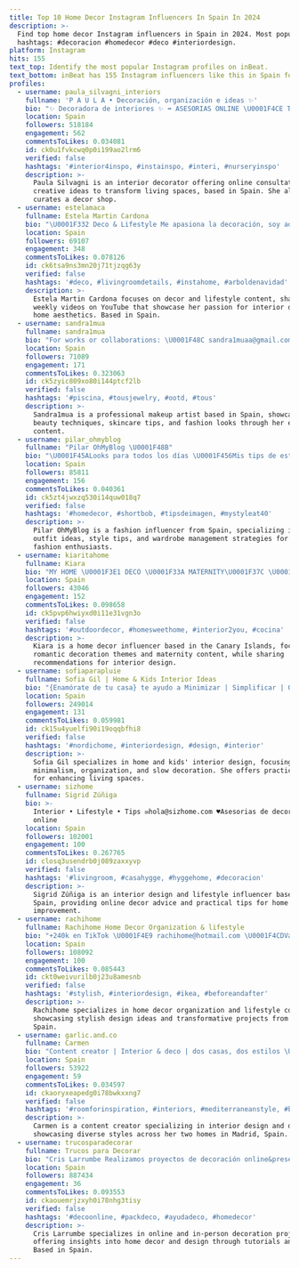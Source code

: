 ```yaml
---
title: Top 10 Home Decor Instagram Influencers In Spain In 2024
description: >-
  Find top home decor Instagram influencers in Spain in 2024. Most popular
  hashtags: #decoracion #homedecor #deco #interiordesign.
platform: Instagram
hits: 155
text_top: Identify the most popular Instagram profiles on inBeat.
text_bottom: inBeat has 155 Instagram influencers like this in Spain for you to pitch.
profiles:
  - username: paula_silvagni_interiors
    fullname: 'P A U L A • Decoración, organización e ideas ✨'
    bio: "✨ Decoradora de interiores ✨ ➡️ ASESORIAS ONLINE \U0001F4CE Te doy IDEAS para que vuelvas a enamorarte de tu casa \U0001F6CD️ @paula_silvagni_shop \U0001F384✨www.rosehome.es"
    location: Spain
    followers: 518184
    engagement: 562
    commentsToLikes: 0.034081
    id: ck0u1fvkcwq0p0i199ao2lrm6
    verified: false
    hashtags: '#interior4inspo, #instainspo, #interi, #nurseryinspo'
    description: >-
      Paula Silvagni is an interior decorator offering online consultations and
      creative ideas to transform living spaces, based in Spain. She also
      curates a decor shop.
  - username: estelamaca
    fullname: Estela Martin Cardona
    bio: "\U0001F332 Deco & Lifestyle Me apasiona la decoración, soy adicta al chocolate y creo en el amor sobre todas las cosas. VÍDEOS CADA SEMANA EN YOUTUBE \U0001F447\U0001F3FC"
    location: Spain
    followers: 69107
    engagement: 348
    commentsToLikes: 0.078126
    id: ck6tsa9ns3mn20j71tjzqg63y
    verified: false
    hashtags: '#deco, #livingroomdetails, #instahome, #arboldenavidad'
    description: >-
      Estela Martin Cardona focuses on decor and lifestyle content, sharing
      weekly videos on YouTube that showcase her passion for interior design and
      home aesthetics. Based in Spain.
  - username: sandra1mua
    fullname: sandra1mua
    bio: "For works or collaborations: \U0001F48C sandra1muaa@gmail.com or InstaDirect \U0001F4CDLleida"
    location: Spain
    followers: 71089
    engagement: 171
    commentsToLikes: 0.323063
    id: ck5zyic809xo80i144ptcf2lb
    verified: false
    hashtags: '#piscina, #tousjewelry, #ootd, #tous'
    description: >-
      Sandra1mua is a professional makeup artist based in Spain, showcasing
      beauty techniques, skincare tips, and fashion looks through her engaging
      content.
  - username: pilar_ohmyblog
    fullname: "Pilar OhMyBlog \U0001F48B"
    bio: "\U0001F45ALooks para todos los días \U0001F456Mis tips de estilo sencillos y copiables \U0001F6CDCompras y trucos para sacar partido a tu armario #grwm \U0001F4E9oh.ohmyblog@gmail.com"
    location: Spain
    followers: 85811
    engagement: 156
    commentsToLikes: 0.040361
    id: ck5zt4jwxzq530i14quw018q7
    verified: false
    hashtags: '#homedecor, #shortbob, #tipsdeimagen, #mystyleat40'
    description: >-
      Pilar OhMyBlog is a fashion influencer from Spain, specializing in daily
      outfit ideas, style tips, and wardrobe management strategies for practical
      fashion enthusiasts.
  - username: kiaritahome
    fullname: Kiara
    bio: "MY HOME \U0001F3E1 DECO \U0001F33A MATERNITY\U0001F37C \U0001F338Decoración romántica\U0001F338 \U0001F37CMamá de Daniel \U0001F496Inmensamente feliz\U0001F496 \U0001F334Islas Canarias \U0001F334 ⬇️Recomendaciones deco⬇️"
    location: Spain
    followers: 43046
    engagement: 152
    commentsToLikes: 0.098658
    id: ck5pvp6hwiyxd0i11e31vgn3o
    verified: false
    hashtags: '#outdoordecor, #homesweethome, #interior2you, #cocina'
    description: >-
      Kiara is a home decor influencer based in the Canary Islands, focusing on
      romantic decoration themes and maternity content, while sharing
      recommendations for interior design.
  - username: sofiaparapluie
    fullname: Sofia Gil | Home & Kids Interior Ideas
    bio: "{Enamórate de tu casa} te ayudo a Minimizar | Simplificar | Organizar | Decorar | Vida + slow Deco y organización online @parapluieatelier \U0001F4CDValencia"
    location: Spain
    followers: 249014
    engagement: 131
    commentsToLikes: 0.059981
    id: ck15u4yuelfi90i19oqqbfhi8
    verified: false
    hashtags: '#nordichome, #interiordesign, #design, #interior'
    description: >-
      Sofia Gil specializes in home and kids' interior design, focusing on
      minimalism, organization, and slow decoration. She offers practical tips
      for enhancing living spaces.
  - username: sizhome
    fullname: Sigrid Zúñiga
    bio: >-
      Interior • Lifestyle • Tips ✉️hola@sizhome.com ♥️Asesorias de decoración
      online
    location: Spain
    followers: 102001
    engagement: 100
    commentsToLikes: 0.267765
    id: closq3usendrb0j089zaxxyvp
    verified: false
    hashtags: '#livingroom, #casahygge, #hyggehome, #decoracion'
    description: >-
      Sigrid Zúñiga is an interior design and lifestyle influencer based in
      Spain, providing online decor advice and practical tips for home
      improvement.
  - username: rachihome
    fullname: Rachihome Home Decor Organization & lifestyle
    bio: "+240k en TikTok \U0001F4E9 rachihome@hotmail.com \U0001F4CDValencia"
    location: Spain
    followers: 108092
    engagement: 100
    commentsToLikes: 0.085443
    id: ckt0weivurilb0j23u8amesnb
    verified: false
    hashtags: '#stylish, #interiordesign, #ikea, #beforeandafter'
    description: >-
      Rachihome specializes in home decor organization and lifestyle content,
      showcasing stylish design ideas and transformative projects from Valencia,
      Spain.
  - username: garlic.and.co
    fullname: Carmen
    bio: "Content creator | Interior & deco | dos casas, dos estilos \U0001F4E9 garlicandco1@gmail.com \U0001F4CDMadrid"
    location: Spain
    followers: 53922
    engagement: 59
    commentsToLikes: 0.034597
    id: ckaoryxeapedg0i78bwkxxng7
    verified: false
    hashtags: '#roomforinspiration, #interiors, #mediterraneanstyle, #barnrumsinspiration'
    description: >-
      Carmen is a content creator specializing in interior design and decor,
      showcasing diverse styles across her two homes in Madrid, Spain.
  - username: trucosparadecorar
    fullname: Trucos para Decorar
    bio: "Cris Larrumbe Realizamos proyectos de decoración online&presencial. \U0001F4E7hola@trucosparadecorar.com \U0001F381 Regala la vela ‘Collect Moments’ \U0001F5A5curso Domestika"
    location: Spain
    followers: 887434
    engagement: 36
    commentsToLikes: 0.093553
    id: ckaouemrjzxyh0i78nhg3tisy
    verified: false
    hashtags: '#decoonline, #packdeco, #ayudadeco, #homedecor'
    description: >-
      Cris Larrumbe specializes in online and in-person decoration projects,
      offering insights into home decor and design through tutorials and tips.
      Based in Spain.
---
```


